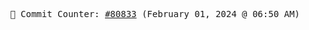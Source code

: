 <p align="center">
    <samp>
        📮 Commit Counter: <a href="https://github.com/Javascript-void0/Javascript-void0/commits/main">#80833</a> (February 01, 2024 @ 06:50 AM)
    </samp>
</p>